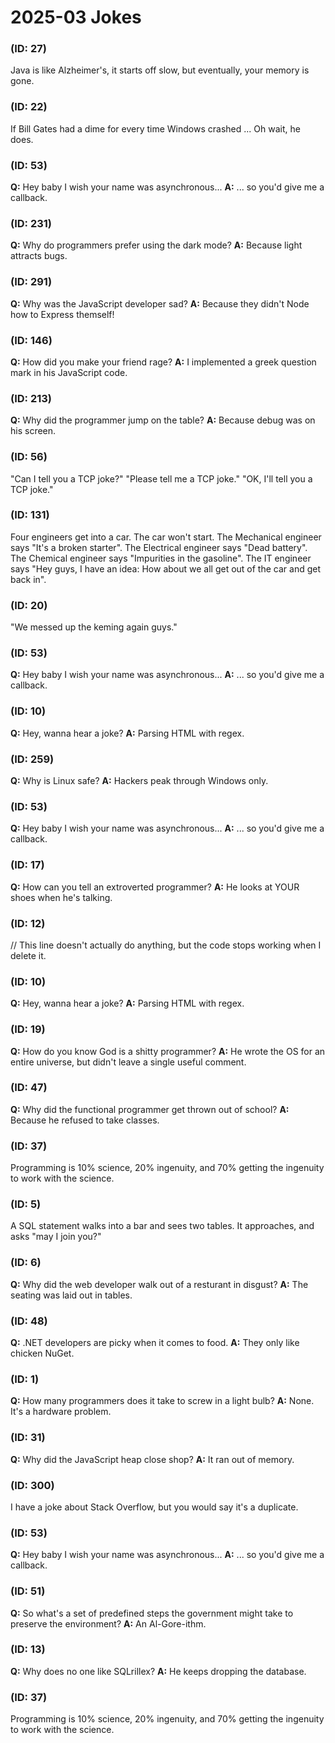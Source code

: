 # 2025-03 Jokes


###  (ID: 27)
Java is like Alzheimer's, it starts off slow, but eventually, your memory is gone.

###  (ID: 22)
If Bill Gates had a dime for every time Windows crashed ... Oh wait, he does.

###  (ID: 53)
**Q:** Hey baby I wish your name was asynchronous...
**A:** ... so you'd give me a callback.

###  (ID: 231)
**Q:** Why do programmers prefer using the dark mode?
**A:** Because light attracts bugs.

###  (ID: 291)
**Q:** Why was the JavaScript developer sad?
**A:** Because they didn't Node how to Express themself!

###  (ID: 146)
**Q:** How did you make your friend rage?
**A:** I implemented a greek question mark in his JavaScript code.

###  (ID: 213)
**Q:** Why did the programmer jump on the table?
**A:** Because debug was on his screen.

###  (ID: 56)
"Can I tell you a TCP joke?"
"Please tell me a TCP joke."
"OK, I'll tell you a TCP joke."

###  (ID: 131)
Four engineers get into a car. The car won't start.
The Mechanical engineer says "It's a broken starter".
The Electrical engineer says "Dead battery".
The Chemical engineer says "Impurities in the gasoline".
The IT engineer says "Hey guys, I have an idea: How about we all get out of the car and get back in".

###  (ID: 20)
"We messed up the keming again guys."

###  (ID: 53)
**Q:** Hey baby I wish your name was asynchronous...
**A:** ... so you'd give me a callback.

###  (ID: 10)
**Q:** Hey, wanna hear a joke?
**A:** Parsing HTML with regex.

###  (ID: 259)
**Q:** Why is Linux safe?
**A:** Hackers peak through Windows only.

###  (ID: 53)
**Q:** Hey baby I wish your name was asynchronous...
**A:** ... so you'd give me a callback.

###  (ID: 17)
**Q:** How can you tell an extroverted programmer?
**A:** He looks at YOUR shoes when he's talking.

###  (ID: 12)
// This line doesn't actually do anything, but the code stops working when I delete it.

###  (ID: 10)
**Q:** Hey, wanna hear a joke?
**A:** Parsing HTML with regex.

###  (ID: 19)
**Q:** How do you know God is a shitty programmer?
**A:** He wrote the OS for an entire universe, but didn't leave a single useful comment.

###  (ID: 47)
**Q:** Why did the functional programmer get thrown out of school?
**A:** Because he refused to take classes.

###  (ID: 37)
Programming is 10% science, 20% ingenuity, and 70% getting the ingenuity to work with the science.

###  (ID: 5)
A SQL statement walks into a bar and sees two tables.
It approaches, and asks "may I join you?"

###  (ID: 6)
**Q:** Why did the web developer walk out of a resturant in disgust?
**A:** The seating was laid out in tables.

###  (ID: 48)
**Q:** .NET developers are picky when it comes to food.
**A:** They only like chicken NuGet.

###  (ID: 1)
**Q:** How many programmers does it take to screw in a light bulb?
**A:** None. It's a hardware problem.

###  (ID: 31)
**Q:** Why did the JavaScript heap close shop?
**A:** It ran out of memory.

###  (ID: 300)
I have a joke about Stack Overflow, but you would say it's a duplicate.

###  (ID: 53)
**Q:** Hey baby I wish your name was asynchronous...
**A:** ... so you'd give me a callback.

###  (ID: 51)
**Q:** So what's a set of predefined steps the government might take to preserve the environment?
**A:** An Al-Gore-ithm.

###  (ID: 13)
**Q:** Why does no one like SQLrillex?
**A:** He keeps dropping the database.

###  (ID: 37)
Programming is 10% science, 20% ingenuity, and 70% getting the ingenuity to work with the science.
